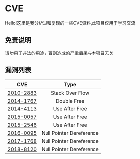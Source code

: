 # CVE

Hello!这里是我分析过和复现的一些CVE资料,此项目仅用于学习交流
## 免责说明

请勿用于非法的用途，否则造成的严重后果与本项目无关
## 漏洞列表

|                             CVE                              |           Type           |
| :----------------------------------------------------------: | :----------------------: |
| [2010-2883](https://github.com/ThunderJie/CVE/tree/master/CVE-2010-2883) |     Stack Over Flow      |
| [2014-1767](https://github.com/ThunderJie/CVE/tree/master/CVE-2014-1767) |       Double Free        |
| [2014-4113](https://github.com/ThunderJie/CVE/tree/master/CVE-2014-4113) |      Use After Free      |
| [2015-0057](https://github.com/ThunderJie/CVE/tree/master/CVE-2015-0057) |      Use After Free      |
| [2015-2546](https://github.com/ThunderJie/CVE/tree/master/CVE-2015-2546) |      Use After Free      |
| [2016-0095](https://github.com/ThunderJie/CVE/tree/master/CVE-2016-0095) | Null Pointer Dereference |
| [2017-1768](https://github.com/ThunderJie/CVE/tree/master/CVE-2017-1768) | Null Pointer Dereference |
| [2018-8120](https://github.com/ThunderJie/CVE/tree/master/CVE-2018-8120) | Null Pointer Dereference |

